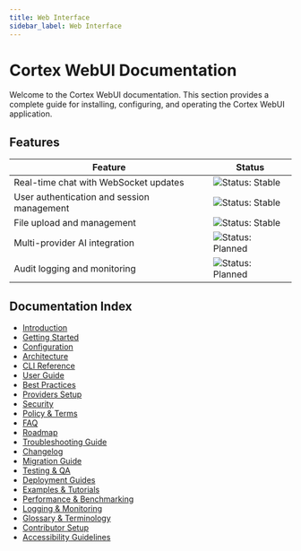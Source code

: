 ```yaml
---
title: Web Interface
sidebar_label: Web Interface
---
```


# Cortex WebUI Documentation

Welcome to the Cortex WebUI documentation. This section provides a complete guide for installing, configuring, and operating the Cortex WebUI application.

## Features

| Feature | Status |
| --- | --- |
| Real-time chat with WebSocket updates | ![Status: Stable](https://img.shields.io/badge/status-stable-brightgreen) |
| User authentication and session management | ![Status: Stable](https://img.shields.io/badge/status-stable-brightgreen) |
| File upload and management | ![Status: Stable](https://img.shields.io/badge/status-stable-brightgreen) |
| Multi-provider AI integration | ![Status: Planned](https://img.shields.io/badge/status-planned-lightgrey) |
| Audit logging and monitoring | ![Status: Planned](https://img.shields.io/badge/status-planned-lightgrey) |

## Documentation Index

- [Introduction](./introduction.md)
- [Getting Started](./getting-started.md)
- [Configuration](./configuration.md)
- [Architecture](./architecture.md)
- [CLI Reference](./cli-reference.md)
- [User Guide](./user-guide.md)
- [Best Practices](./best-practices.md)
- [Providers Setup](./providers-setup.md)
- [Security](./security.md)
- [Policy & Terms](./policy-terms.md)
- [FAQ](./faq.md)
- [Roadmap](./roadmap.md)
- [Troubleshooting Guide](./troubleshooting-guide.md)
- [Changelog](./changelog.md)
- [Migration Guide](./migration-guide.md)
- [Testing & QA](./testing-qa.md)
- [Deployment Guides](./deployment.md)
- [Examples & Tutorials](./examples.md)
- [Performance & Benchmarking](./performance.md)
- [Logging & Monitoring](./logging-monitoring.md)
- [Glossary & Terminology](./glossary.md)
- [Contributor Setup](./contributor-setup.md)
- [Accessibility Guidelines](./accessibility.md)
